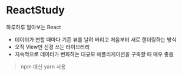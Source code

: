 # ReactStudy
하루하루 알아보는 React

* 데이터가 변할 때마다 기존 뷰를 날려 버리고 처음부터 새로 렌더링하는 방식
* 오직 View만 신경 쓰는 라이브러리
* 지속적으로 데이터가 변화하는 대규모 애플리케이션을 구축할 때 매우 좋음

> npm 대신 yarn 사용